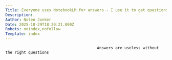 ```yaml
---
Title: Everyone uses NotebookLM for answers - I use it to get questions
Description: 
Author: Nolen Jonker
Date: 2025-10-29T18:30:21.000Z
Robots: noindex,nofollow
Template: index
---
```


                                            Answers are useless without the right questions
                                        